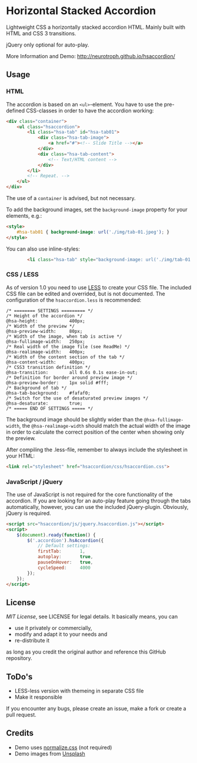 # Horizontal Stacked Accordion
Lightweight CSS a horizontally stacked accordion HTML. Mainly built with HTML and CSS 3 transitions.

jQuery only optional for auto-play.

More Information and Demo: http://neurotroph.github.io/hsaccordion/

## Usage
### HTML
The accordion is based on an ```<ul>```-element. You have to use the pre-defined CSS-classes in order to have the accordion working:
```HTML
<div class="container">
	<ul class="hsaccordion">
		<li class="hsa-tab" id="hsa-tab01">
			<div class="hsa-tab-image">
				<a href="#"><!-- Slide Title --></a>
			</div>
			<div class="hsa-tab-content">
				<!-- Text/HTML content -->
			</div>
		</li>
		<!-- Repeat. -->
	</ul>
</div>
```
The use of a ```container``` is advised, but not necessary.

To add the background images, set the ```background-image``` property for your elements, e.g.:
```HTML
<style>
	#hsa-tab01 { background-image: url('./img/tab-01.jpeg'); }
</style>
```
You can also use inline-styles:
```HTML
		<li class="hsa-tab" style="background-image: url('./img/tab-01.jpeg');">
```

### CSS / LESS
As of version 1.0 you need to use [LESS](http://www.lesscss.org) to create your CSS file. The included CSS file can be edited and overrided, but is not documented. The configuration of the ```hsaccordion.less``` is recommended:
```LESS
/* ======== SETTINGS ========= */
/* Height of the accordion */
@hsa-height:			400px;
/* Width of the preview */
@hsa-preview-width:		80px;
/* Width of the image, when tab is active */
@hsa-fullimage-width:	250px;
/* Real width of the image file (see ReadMe) */
@hsa-realimage-width:	400px;
/* Width of the content section of the tab */
@hsa-content-width:		400px;
/* CSS3 transition definition */
@hsa-transition:		all 0.6s 0.1s ease-in-out;
/* Definition for border around preview image */
@hsa-preview-border:	1px solid #fff;
/* Background of tab */
@hsa-tab-background:	#fafaf0;
/* Switch for the use of desaturated preview images */
@hsa-desaturate:		true;
/* ===== END OF SETTINGS ===== */
```
The background image should be slightly wider than the ```@hsa-fullimage-width```, the ```@hsa-realimage-width``` should match the actual width of the image in order to calculate the correct position of the center when showing only the preview.

After compiling the .less-file, remember to always include the stylesheet in your HTML:
```HTML
<link rel="stylesheet" href="hsaccordion/css/hsaccordion.css">
```


### JavaScript / jQuery
The use of JavaScript is not required for the core functionality of the accordion. If you are looking for an auto-play feature going through the tabs automatically, however, you can use the included jQuery-plugin. Obviously, jQuery is required.
```HTML
<script src="hsaccordion/js/jquery.hsaccordion.js"></script>
<script>
	$(document).ready(function() {
		$('.accordion').hsAccordion({
			// Default settings:
			firstTab: 		1,
			autoplay: 		true,
			pauseOnHover: 	true,
			cycleSpeed: 	4000
		});
	});
</script>
```

## License
*MIT License*, see LICENSE for legal details. It basically means, you can

* use it privately or commercially,
* modify and adapt it to your needs and
* re-distribute it

as long as you credit the original author and reference this GitHub repository.

## ToDo's
* LESS-less version with themeing in separate CSS file
* Make it responsible

If you encounter any bugs, please create an issue, make a fork or create a pull request.

## Credits
* Demo uses [normalize.css](http://git.io/normalize) (not required)
* Demo images from [Unsplash](http://unsplash.com)